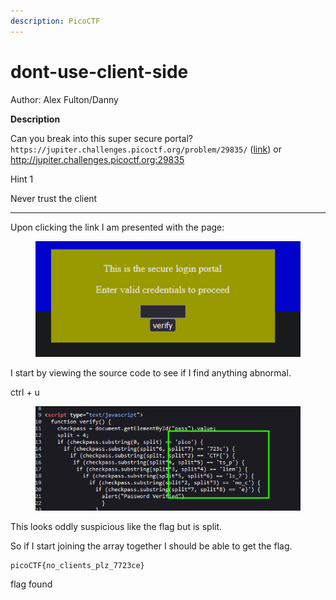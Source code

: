 ```yaml
---
description: PicoCTF
---
```


# dont-use-client-side

Author: Alex Fulton/Danny

**Description**

Can you break into this super secure portal? `https://jupiter.challenges.picoctf.org/problem/29835/` ([link](https://jupiter.challenges.picoctf.org/problem/29835/)) or http://jupiter.challenges.picoctf.org:29835



Hint 1

Never trust the client

***

Upon clicking the link I am presented with the page:



<figure><img src="../../../.gitbook/assets/image.png" alt=""><figcaption></figcaption></figure>

I start by viewing the source code to see if I find anything abnormal.

ctrl + u

<figure><img src="../../../.gitbook/assets/image (1).png" alt=""><figcaption></figcaption></figure>

This looks oddly suspicious like the flag but is split.

So if I start joining the array together I should be able to get the flag.

```
picoCTF{no_clients_plz_7723ce}
```

flag found
